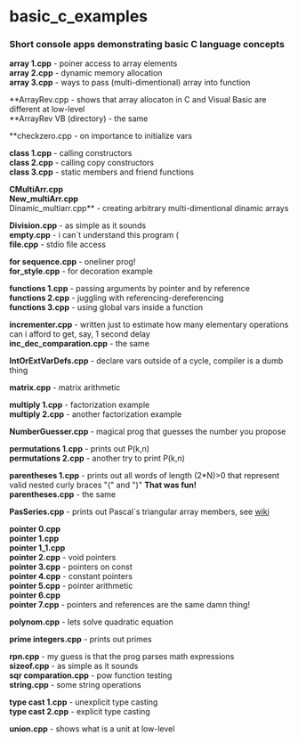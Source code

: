 ﻿# basic_c_examples
### Short console apps demonstrating basic С language concepts


**array 1.cpp**		- poiner access to array elements  
**array 2.cpp**		- dynamic memory allocation  
**array 3.cpp**		- ways to pass (multi-dimentional) array into function  

**ArrayRev.cpp				- shows that array allocaton in C and Visual Basic are different at low-level  
**ArrayRev VB (directory)		- the same  

**checkzero.cpp	- on importance to initialize vars  

**class 1.cpp**		- calling constructors  
**class 2.cpp**		- calling copy constructors  
**class 3.cpp**		- static members and friend functions  

**CMultiArr.cpp**  
**New_multiArr.cpp**  
Dinamic_multiarr.cpp**		- creating arbitrary multi-dimentional dinamic arrays  

**Division.cpp**		- as simple as it sounds  
**empty.cpp**		- i can`t understand this program (  
**file.cpp**		- stdio file access  

**for sequence.cpp**		- oneliner prog!  
**for_style.cpp**			- for decoration example  

**functions 1.cpp**		- passing arguments by pointer and by reference  
**functions 2.cpp**		- juggling with referencing-dereferencing  
**functions 3.cpp**		- using global vars inside a function  

**incrementer.cpp**		- written just to estimate how many elementary operations can i afford to get, say, 1 second delay  
**inc_dec_comparation.cpp**		- the same  

**IntOrExtVarDefs.cpp**		- declare vars outside of a cycle, compiler is a dumb thing  

**matrix.cpp**		- matrix arithmetic  

**multiply 1.cpp**		- factorization example  
**multiply 2.cpp**		- another factorization example  

**NumberGuesser.cpp**		- magical prog that guesses the number you propose  

**permutations 1.cpp**		- prints out P(k,n)  
**permutations 2.cpp**		- another try to print P(k,n)  

**parentheses 1.cpp**		- prints out all words of length (2*N)>0 that represent valid nested curly braces "(" and ")" **That was fun!**  
**parentheses.cpp**		- the same  

**PasSeries.cpp**		- prints out Pascal`s triangular array members, see [wiki](http://en.wikipedia.org/wiki/Pascal%27s_triangle)  

**pointer 0.cpp**  
**pointer 1.cpp**  
**pointer 1_1.cpp**  
**pointer 2.cpp**		- void pointers  
**pointer 3.cpp**		- pointers on const  
**pointer 4.cpp**		- constant pointers  
**pointer 5.cpp**		- pointer arithmetic  
**pointer 6.cpp**  
**pointer 7.cpp**		- pointers and references are the same damn thing!  

**polynom.cpp**		- lets solve quadratic equation  

**prime integers.cpp**		- prints out primes  

**rpn.cpp**		- my guess is that the prog parses math expressions  
**sizeof.cpp**		- as simple as it sounds  
**sqr comparation.cpp**		- pow function testing  
**string.cpp**		- some string operations  

**type cast 1.cpp**		- unexplicit type casting  
**type cast 2.cpp**		- explicit type casting  

**union.cpp**		- shows what is a unit at low-level  

